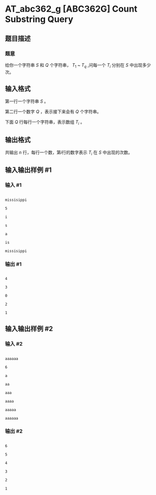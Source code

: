 # AT_abc362_g [ABC362G] Count Substring Query

## 题目描述

### 题意
给你一个字符串 $S$ 和 $Q$ 个字符串， $T_1$ ~ $T_q$ ,问每一个 $T_i$ 分别在 $S$ 中出现多少次。

## 输入格式

第一行一个字符串 $S$ 。		

第二行一个数字 $Q$ ，表示接下来会有 $Q$ 个字符串。	

下面 $Q$ 行每行一个字符串，表示数组     $T_i$ 。

## 输出格式

共输出 $n$ 行，每行一个数，第$i$行的数字表示 $T_i$ 在 $S$ 中出现的次数。

## 输入输出样例 #1

### 输入 #1

```
missisippi
5
i
s
a
is
missisippi
```

### 输出 #1

```
4
3
0
2
1
```

## 输入输出样例 #2

### 输入 #2

```
aaaaaa
6
a
aa
aaa
aaaa
aaaaa
aaaaaa
```

### 输出 #2

```
6
5
4
3
2
1
```